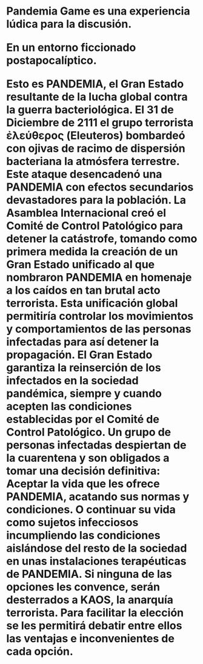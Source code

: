 <h1><strong>Pandemia Game</strong> es una experiencia lúdica para la discusión.

En un entorno ficcionado postapocalíptico.

Esto es PANDEMIA, el Gran Estado resultante de la lucha global contra la guerra bacteriológica.
El 31 de Diciembre de 2111 el grupo terrorista ἐλεύθερος (Eleuteros) bombardeó con ojivas de racimo de
dispersión bacteriana la atmósfera terrestre. Este ataque desencadenó una PANDEMIA con efectos secundarios
devastadores para la población. La Asamblea Internacional creó el Comité de Control Patológico para detener la
catástrofe, tomando como primera medida la creación de un Gran Estado unificado al que nombraron PANDEMIA
en homenaje a los caídos en tan brutal acto terrorista. Esta unificación global permitiría controlar los movimientos
y comportamientos de las personas infectadas para así detener la propagación.
El Gran Estado garantiza la reinserción de los infectados en la sociedad pandémica, siempre y cuando acepten las
condiciones establecidas por el Comité de Control Patológico.
Un grupo de personas infectadas despiertan de la cuarentena y son obligados a tomar una decisión definitiva:
Aceptar la vida que les ofrece PANDEMIA, acatando sus normas y condiciones. O continuar su vida como sujetos
infecciosos incumpliendo las condiciones aislándose del resto de la sociedad en unas instalaciones terapéuticas
de PANDEMIA. Si ninguna de las opciones les convence, serán desterrados a KAOS, la anarquía terrorista. Para
facilitar la elección se les permitirá debatir entre ellos las ventajas e inconvenientes de cada opción.